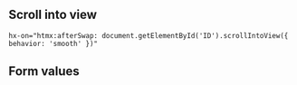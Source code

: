 ## Scroll into view

```
hx-on="htmx:afterSwap: document.getElementById('ID').scrollIntoView({ behavior: 'smooth' })"
```

## Form values 


